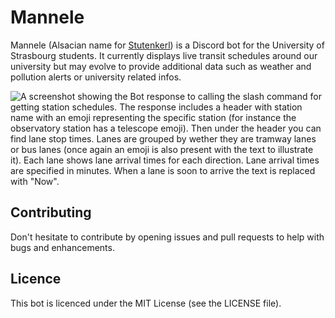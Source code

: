 # Mannele

Mannele (Alsacian name for [Stutenkerl](https://en.wikipedia.org/wiki/Stutenkerl)) is a Discord bot for the University of Strasbourg students. It currently displays live transit schedules around our university but may evolve to provide additional data such as weather and pollution alerts or university related infos.

![A screenshot showing the Bot response to calling the slash command for getting station schedules. The response includes a header with station name with an emoji representing the specific station (for instance the observatory station has a telescope emoji). Then under the header you can find lane stop times. Lanes are grouped by wether they are tramway lanes or bus lanes (once again an emoji is also present with the text to illustrate it). Each lane shows lane arrival times for each direction. Lane arrival times are specified in minutes. When a lane is soon to arrive the text is replaced with "Now".](screenshots/botresponse.png)

## Contributing
Don't hesitate to contribute by opening issues and pull requests to help with bugs and enhancements.

## Licence
This bot is licenced under the MIT License (see the LICENSE file).